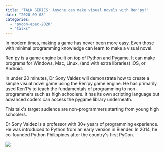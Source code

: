 ```yaml
---
title: "TALK SERIES: Anyone can make visual novels with Ren'py!"
date: "2020-09-08"
categories:
  - "pycon-apac-2020"
  - "talks"
---
```


In modern times, making a game has never been more easy. Even those with minimal programming knowledge can learn to make a visual novel.

Ren'py is a game engine built on top of Python and Pygame. It can make programs for Windows, Mac, Linux, (and with extra libraries) iOS, or Android.

In under 20 minutes, Dr Sony Valdez will demonstrate how to create a simple visual novel game using the Ren’py game engine. He has primarily used Ren'Py to teach the fundamentals of programming to non-programmers such as high schoolers. It has its own scripting language but advanced coders can access the pygame library underneath.

This talk's target audience are non-programmers starting from young high schoolers.

Dr Sony Valdez is a professor with 30+ years of programming experience. He was introduced to Python from an early version in Blender. In 2014, he co-founded Python Philippines after the country's first PyCon.

![](/archived-images/118790970_629168707792131_2146186915704661010_o.jpg?w=1024)
